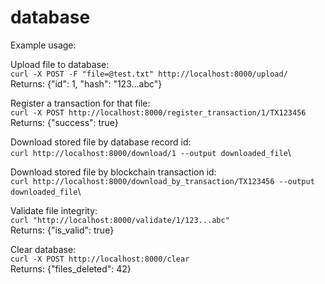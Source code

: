 # database

Example usage:

Upload file to database:\
`curl -X POST -F "file=@test.txt" http://localhost:8000/upload/`\
Returns: {"id": 1, "hash": "123...abc"}

Register a transaction for that file:\
`curl -X POST http://localhost:8000/register_transaction/1/TX123456`\
Returns: {"success": true}

Download stored file by database record id:\
`curl http://localhost:8000/download/1 --output downloaded_file`\

Download stored file by blockchain transaction id:\
`curl http://localhost:8000/download_by_transaction/TX123456 --output downloaded_file`\

Validate file integrity:\
`curl "http://localhost:8000/validate/1/123...abc"`\
Returns: {"is_valid": true}

Clear database:\
`curl -X POST http://localhost:8000/clear`\
Returns: {"files_deleted": 42}